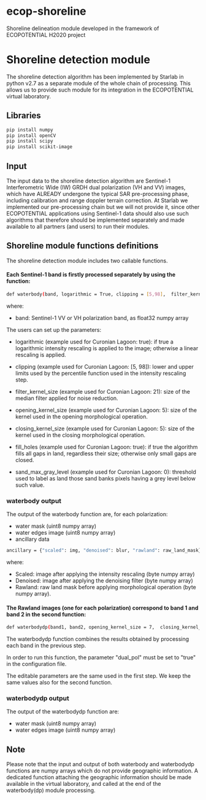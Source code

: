 # ecop-shoreline
Shoreline delineation module developed in the framework of ECOPOTENTIAL H2020 project

# Shoreline detection module
The shoreline detection algorithm has been implemented by Starlab in python v2.7 as a separate module of the whole chain of processing.  This allows us to provide such module for its integration in the ECOPOTENTIAL virtual laboratory. 

## Libraries 
```sh
pip install numpy
pip install openCV
pip install scipy
pip install scikit-image
```

## Input
The input data to the shoreline detection algorithm are Sentinel-1 Interferometric Wide (IW) GRDH dual polarization (VH and VV) images, which have ALREADY undergone the typical SAR pre-processing phase, including calibration and range doppler terrain correction. At Starlab we implemented our pre-processing chain but we will not provide it, since other ECOPOTENTIAL applications using Sentinel-1 data should also use such algorithms that therefore should be implemented separately and made available to all partners (and users) to run their modules.

## Shoreline module functions definitions
The shoreline detection module includes two callable functions.

#### Each Sentinel-1 band is firstly processed separately by using the function:

```sh
def waterbody(band, logarithmic = True, clipping = [5,98],  filter_kernel_size = 25, opening_kernel_size = 7, closing_kernel_size = 7, fill_holes = True, sand_max_gray_level = 5)
```

where:

* band: Sentinel-1 VV or VH polarization band, as float32 numpy array
	
The users can set up the parameters:
	
* logarithmic (example used for Curonian Lagoon: true): if true a logarithmic intensity rescaling is applied to the image;    otherwise a linear rescaling is applied.

* clipping (example used for Curonian Lagoon: [5, 98]): lower and upper limits used by the percentile function used in the intensity rescaling step.
	
* filter_kernel_size (example used for Curonian Lagoon: 21): size of the median filter applied for noise reduction.
	
* opening_kernel_size (example used for Curonian Lagoon: 5): size of the kernel used in the opening morphological operation.
	
* closing_kernel_size (example used for Curonian Lagoon: 5): size of the kernel used in the closing morphological operation.
	
* fill_holes (example used for Curonian Lagoon: true): if true the algorithm fills all gaps in land, regardless their size; otherwise only small gaps are closed.
	
* sand_max_gray_level (example used for Curonian Lagoon: 0): threshold used to label as land those sand banks pixels having a grey level below such value.

### waterbody output
The output of the waterbody function are, for each polarization:
 
* water mask (uint8 numpy array)
* water edges image (uint8 numpy array)
* ancillary data 

```sh
ancillary = {"scaled": img, "denoised": blur, "rawland": raw_land_mask}
```

where:

* Scaled: image after applying the intensity rescaling (byte numpy array)
* Denoised: image after applying the denoising filter (byte numpy array)
* Rawland: raw land mask before applying morphological operation (byte numpy array).

#### The Rawland images (one for each polarization) correspond to band 1 and band 2 in the second function:
 
```sh
def waterbodydp(band1, band2, opening_kernel_size = 7,  closing_kernel_size = 7, fill_holes = True)
```
	
The waterbodydp function combines the results obtained by processing each band in the previous step.
	
In order to run this function, the parameter "dual_pol" must be set to "true" in the configuration file.
	
The editable parameters are the same used in the first step. We keep the same values also for the second function.
	
### waterbodydp output
The output of the waterbodydp function are:
	
* water mask (uint8 numpy array)
* water edges image (uint8 numpy array)
	
## Note
Please note that the input and output of both waterbody and waterbodydp functions are numpy arrays which do not provide geographic information. A dedicated function attaching the geographic information should be made available in the virtual laboratory, and called at the end of the waterbody(dp) module processing.
